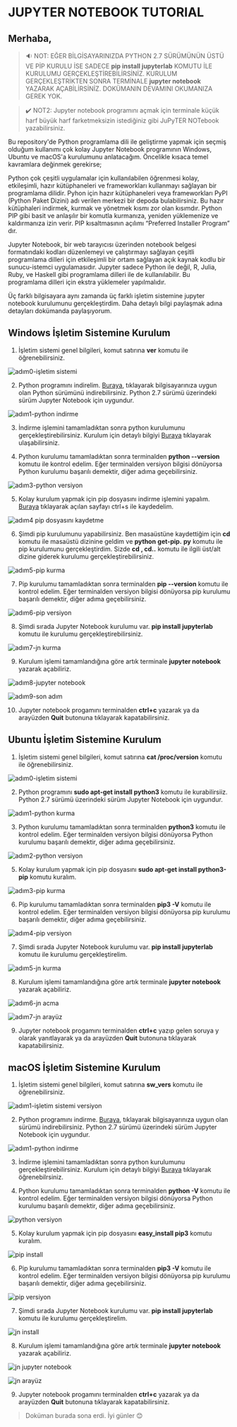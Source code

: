 # JUPYTER NOTEBOOK TUTORIAL

## Merhaba,

>  <span class="emoji">🔉 </span> NOT: EĞER BİLGİSAYARINIZDA PYTHON 2.7 SÜRÜMÜNÜN ÜSTÜ VE PİP KURULU İSE SADECE  **pip install jupyterlab** KOMUTU İLE KURULUMU GERÇEKLEŞTİREBİLİRSİNİZ. KURULUM GERÇEKLEŞTRİKTEN SONRA TERMİNALE **jupyter notebook** YAZARAK AÇABİLİRSİNİZ. DOKÜMANIN DEVAMINI OKUMANIZA GEREK YOK.

> <span class="emoji">✔️</span> NOT2: Jupyter notebook programını açmak için terminale küçük harf büyük harf farketmeksizin istediğiniz gibi JuPyTER NOTebook yazabilirsiniz.

Bu repository'de Python programlama dili ile geliştirme yapmak için seçmiş olduğum kullanımı çok kolay Jupyter Notebook programının Windows, Ubuntu ve macOS'a kurulumunu anlatacağım.
Öncelikle kısaca temel kavramlara değinmek gerekirse;

Python çok çeşitli uygulamalar için kullanılabilen öğrenmesi kolay, etkileşimli, hazır kütüphaneleri ve frameworkları kullanmayı sağlayan bir programlama dilidir. Pyhon için hazır kütüphaneleri veya frameworkları PyPI (Python Paket Dizini) adı verilen merkezi bir depoda bulabilirsiniz. Bu hazır kütüphaleri indirmek, kurmak ve yönetmek kısmı zor olan kısımdır. Python PIP gibi basit ve anlaşılır bir komutla kurmanıza, yeniden yüklemenize ve kaldırmanıza izin verir. PIP kısaltmasının açılımı “Preferred Installer Program” dır.

Jupyter Notebook, bir web tarayıcısı üzerinden notebook belgesi formatındaki kodları düzenlemeyi ve çalıştırmayı sağlayan çeşitli programlama dilleri için etkileşimli bir ortam sağlayan açık kaynak kodlu bir sunucu-istemci uygulamasıdır. Jupyter sadece Python ile değil, R, Julia, Ruby, ve Haskell gibi programlama dilleri ile de kullanılabilir. Bu programlama dilleri için ekstra yüklemeler yapılmalıdır.

Üç farklı bilgisayara aynı zamanda üç farklı işletim sistemine jupyter notebook kurulumunu gerçekleştirdim. Daha detaylı bilgi paylaşmak adına detayları dokümanda paylaşıyorum.

## Windows İşletim Sistemine Kurulum

1.  İşletim sistemi genel bilgileri, komut satırına **ver** komutu ile öğrenebilirsiniz.

![adım0-işletim sistemi](https://user-images.githubusercontent.com/61363621/75111537-046d5a00-564c-11ea-8f45-1d35f9cb55fb.png)

2. Python programını indirelim. [Buraya](https://www.python.org/downloads/), tıklayarak bilgisayarınıza uygun olan Python sürümünü indirebilirsiniz. Python 2.7 sürümü üzerindeki sürüm Jupyter Notebook için uygundur.

![adım1-python indirme](https://user-images.githubusercontent.com/61363621/75111587-c290e380-564c-11ea-9ec6-d1e78e093cef.png)

3. İndirme işlemini tamamladıktan sonra python kurulumunu gerçekleştirebilirsiniz. Kurulum için detaylı bilgiyi [Buraya](https://tutorial.djangogirls.org/tr/python_installation/) tıklayarak ulaşabilirsiniz.

4. Python kurulumu tamamladıktan sonra terminalden **python --version** komutu ile kontrol edelim. Eğer terminalden versiyon bilgisi dönüyorsa Python kurulumu başarılı demektir, diğer adıma geçebilirsiniz.

![adım3-python versiyon](https://user-images.githubusercontent.com/61363621/75111661-8316c700-564d-11ea-8e2f-1b882122b8e4.png)

5. Kolay kurulum yapmak için pip dosyasını indirme işlemini yapalım. [Buraya](https://bootstrap.pypa.io/get-pip.py) tıklayarak açılan sayfayı ctrl+s ile kaydedelim.

![adım4 pip dosyasını kaydetme](https://user-images.githubusercontent.com/61363621/75111680-beb19100-564d-11ea-9b0b-5c4eb0bf3918.png)

6. Şimdi pip kurulumunu yapabilirsiniz. Ben masaüstüne kaydettiğim için **cd** komutu ile masaüstü dizinine geldim ve  **python** **get-pip.** **py** komutu ile pip kurulumunu gerçekleştirdim. Sizde **cd , cd..** komutu ile ilgili üst/alt dizine giderek kurulumu gerçekleştirebilirsiniz.

![adım5-pip kurma](https://user-images.githubusercontent.com/61363621/75111690-ec96d580-564d-11ea-8ccd-b264058e0e95.png)

7. Pip kurulumu tamamladıktan sonra terminalden **pip --version** komutu ile kontrol edelim. Eğer terminalden versiyon bilgisi dönüyorsa pip kurulumu başarılı demektir, diğer adıma geçebilirsiniz.

![adım6-pip versiyon](https://user-images.githubusercontent.com/61363621/75111705-fe787880-564d-11ea-8c98-1431d9866aa5.png)

8. Şimdi sırada Jupyter Notebook kurulumu var. **pip install jupyterlab** komutu ile kurulumu gerçekleştirebilirsiniz.

![adım7-jn kurma](https://user-images.githubusercontent.com/61363621/75111726-1fd96480-564e-11ea-9906-168c5d0abfd7.png)

9. Kurulum işlemi tamamlandığına göre artık terminale **jupyter notebook** yazarak açabiliriz.

![adım8-jupyter notebook](https://user-images.githubusercontent.com/61363621/75111743-4b5c4f00-564e-11ea-87ea-1fbf275a0f62.png)

![adım9-son adım](https://user-images.githubusercontent.com/61363621/75111746-51eac680-564e-11ea-8c32-f70f2b8fd372.png)

10. Jupyter notebook progamını terminalden **ctrl+c** yazarak ya da arayüzden **Quit** butonuna tıklayarak kapatabilirsiniz.


## Ubuntu İşletim Sistemine Kurulum

1.  İşletim sistemi genel bilgileri, komut satırına **cat /proc/version** komutu ile öğrenebilirsiniz.

![adım0-işletim sistemi](https://user-images.githubusercontent.com/61363621/75111811-f0772780-564e-11ea-85fe-7c387779645d.png)

2. Python programını **sudo apt-get install python3** komutu ile kurabilirsiiz. Python 2.7 sürümü üzerindeki sürüm Jupyter Notebook için uygundur.

![adım1-python kurma](https://user-images.githubusercontent.com/61363621/75111835-316f3c00-564f-11ea-8f49-705ca484d761.png)

3. Python kurulumu tamamladıktan sonra terminalden **python3** komutu ile kontrol edelim. Eğer terminalden versiyon bilgisi dönüyorsa Python kurulumu başarılı demektir, diğer adıma geçebilirsiniz.

![adım2-python versiyon](https://user-images.githubusercontent.com/61363621/75111845-41871b80-564f-11ea-83b6-5723c58d3a28.png)

5. Kolay kurulum yapmak için pip dosyasını **sudo apt-get install python3-pip** komutu kuralım.

![adım3-pip kurma](https://user-images.githubusercontent.com/61363621/75111879-76936e00-564f-11ea-8c1d-0f2d7a3f171e.png)

6. Pip kurulumu tamamladıktan sonra terminalden **pip3 -V** komutu ile kontrol edelim. Eğer terminalden versiyon bilgisi dönüyorsa pip kurulumu başarılı demektir, diğer adıma geçebilirsiniz.

![adım4-pip versiyon](https://user-images.githubusercontent.com/61363621/75111886-8dd25b80-564f-11ea-9572-515fdf811f6d.png)

7. Şimdi sırada Jupyter Notebook kurulumu var. **pip install jupyterlab** komutu ile kurulumu gerçekleştirelim.

![adım5-jn kurma](https://user-images.githubusercontent.com/61363621/75111895-a478b280-564f-11ea-8b6e-7e1ff81cb900.png)

8. Kurulum işlemi tamamlandığına göre artık terminale **jupyter notebook** yazarak açabiliriz.

![adım6-jn acma](https://user-images.githubusercontent.com/61363621/75111906-b65a5580-564f-11ea-9586-b60316c0f462.png)

![adım7-jn arayüz](https://user-images.githubusercontent.com/61363621/75111907-be19fa00-564f-11ea-957f-7048d149b046.png)

9. Jupyter notebook progamını terminalden **ctrl+c** yazıp gelen soruya y olarak yanıtlayarak ya da arayüzden **Quit** butonuna tıklayarak kapatabilirsiniz.

## macOS İşletim Sistemine Kurulum

1.  İşletim sistemi genel bilgileri, komut satırına **sw_vers** komutu ile öğrenebilirsiniz.

![adım1-işletim sistemi versiyon](https://user-images.githubusercontent.com/61363621/75112017-de968400-5650-11ea-96ce-699ee0fbccd4.png)

2. Python programını indirme. [Buraya](https://www.python.org/downloads/), tıklayarak bilgisayarınıza uygun olan sürümü indirebilirsiniz. Python 2.7 sürümü üzerindeki sürüm Jupyter Notebook için uygundur.

![adım1-python indirme](https://user-images.githubusercontent.com/61363621/75111587-c290e380-564c-11ea-9ec6-d1e78e093cef.png)

3. İndirme işlemini tamamladıktan sonra python kurulumunu gerçekleştirebilirsiniz. Kurulum için detaylı bilgiyi [Buraya](https://tutorial.djangogirls.org/tr/python_installation/) tıklayarak öğrenebilrsiniz.

3. Python kurulumu tamamladıktan sonra terminalden **python -V** komutu ile kontrol edelim. Eğer terminalden versiyon bilgisi dönüyorsa Python kurulumu başarılı demektir, diğer adıma geçebilirsiniz.

![python versiyon](https://user-images.githubusercontent.com/61363621/75112463-1ef80100-5655-11ea-9b4c-47b63d6ea136.png)

5. Kolay kurulum yapmak için pip dosyasını **easy_install pip3** komutu kuralım. 

![pip install](https://user-images.githubusercontent.com/61363621/75112479-3a630c00-5655-11ea-81aa-efb5f2139df2.png)

6. Pip kurulumu tamamladıktan sonra terminalden **pip3 -V** komutu ile kontrol edelim. Eğer terminalden versiyon bilgisi dönüyorsa pip kurulumu başarılı demektir, diğer adıma geçebilirsiniz.

![pip versiyon](https://user-images.githubusercontent.com/61363621/75112485-4bac1880-5655-11ea-8813-95af15496a6c.png)

7. Şimdi sırada Jupyter Notebook kurulumu var. **pip install jupyterlab** komutu ile kurulumu gerçekleştirelim.

![jn install](https://user-images.githubusercontent.com/61363621/75112491-5ff01580-5655-11ea-8e11-c4cd2ddb85be.png)

8. Kurulum işlemi tamamlandığına göre artık terminale **jupyter notebook** yazarak açabiliriz.

![jn jupyter notebook](https://user-images.githubusercontent.com/61363621/75112442-f07a2600-5654-11ea-9b2a-8383ed83cd94.png)

![jn arayüz](https://user-images.githubusercontent.com/61363621/75112446-f96af780-5654-11ea-9870-6da0c57e1cb0.png)

9. Jupyter notebook progamını terminalden **ctrl+c** yazarak ya da arayüzden **Quit** butonuna tıklayarak kapatabilirsiniz.



> Doküman burada sona erdi. İyi günler   <span class="emoji">😊</span> 